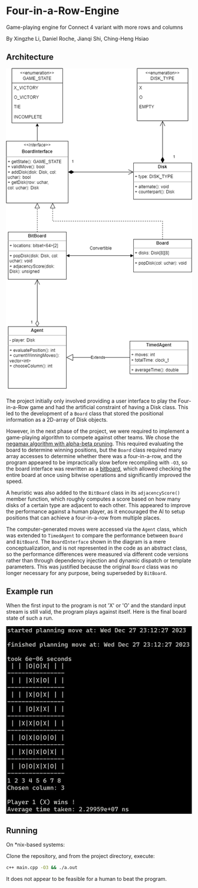 # Four-in-a-Row-Engine
Game-playing engine for Connect 4 variant with more rows and columns

By Xingzhe Li, Daniel Roche, Jianqi Shi, Ching-Heng Hsiao

## Architecture
![Architecture diagram](Four-in-a-Row-Architecture.png)

The project initially only involved providing a user interface to play the Four-in-a-Row game and had the artificial constraint of having a Disk class.
This led to the development of a `Board` class that stored the positional information as a 2D-array of Disk objects.

However, in the next phase of the project, we were required to implement a game-playing algorithm to compete against other teams.
We chose the [negamax algorithm with alpha-beta pruning](https://en.wikipedia.org/wiki/Negamax#Negamax_with_alpha_beta_pruning).
This required evaluating the board to determine winning positions, but the `Board` class required many array accesses to determine
whether there was a four-in-a-row, and the program appeared to be impractically slow before recompiling with `-O3`, so the board
interface was rewritten as a [bitboard](https://en.wikipedia.org/wiki/Bitboard), which allowed checking the entire board at once
using bitwise operations and significantly improved the speed.

A heuristic was also added to the `BitBoard` class in its `adjacencyScore()` member function, which roughly computes a score based on
how many disks of a certain type are adjacent to each other. This appeared to improve the performance against a human player, as it
encouraged the AI to setup positions that can achieve a four-in-a-row from multiple places.

The computer-generated moves were accessed via the `Agent` class, which was extended to `TimedAgent` to compare the performance between
`Board` and `BitBoard`. The `BoardInterface` shown in the diagram is a mere conceptualization, and is not represented in the code as an abstract
class, so the performance differences were measured via different code versions rather than through dependency injection and dynamic dispatch
or template parameters.
This was justified because the original `Board` class was no longer necessary for any purpose, being superseded by `BitBoard`.


## Example run
When the first input to the program is not 'X' or 'O' and the standard input stream is still valid, the program plays against itself.
Here is the final board state of such a run.

![Final state of computer self-play](autoplay.jpg)

## Running
On *nix-based systems:

Clone the repository, and from the project directory, execute:
```sh
c++ main.cpp -O3 && ./a.out
```

It does not appear to be feasible for a human to beat the program.
